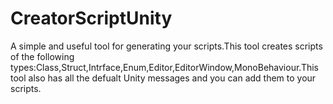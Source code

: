 # CreatorScriptUnity
A simple and useful tool for generating your scripts.This tool creates scripts of the following types:Class,Struct,Intrface,Enum,Editor,EditorWindow,MonoBehaviour.This tool also has all the defualt Unity messages and you can add them to your scripts.
